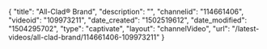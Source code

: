 {
    "title": "All-Clad&reg; Brand",
    "description": "",
    "channelid": "114661406",
    "videoid": "109973211",
    "date_created": "1502519612",
    "date_modified": "1504295702",
    "type": "captivate",
    "layout": "channelVideo",
    "url": "\/latest-videos\/all-clad-brand\/114661406-109973211"
}